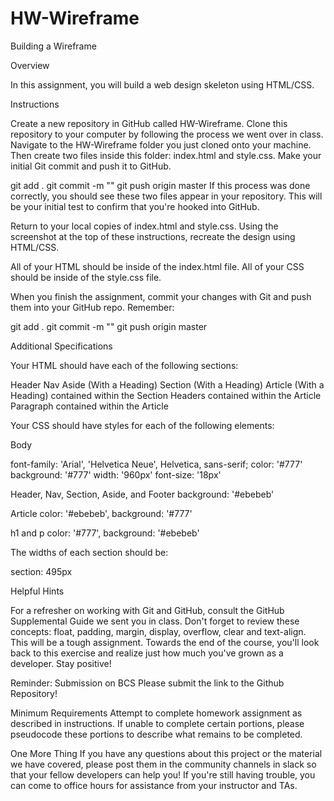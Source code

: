 # HW-Wireframe

Building a Wireframe

Overview

In this assignment, you will build a web design skeleton using HTML/CSS. 

Instructions

Create a new repository in GitHub called HW-Wireframe.
Clone this repository to your computer by following the process we went over in class.
Navigate to the HW-Wireframe folder you just cloned onto your machine. Then create two files inside this folder: index.html and style.css.
Make your initial Git commit and push it to GitHub.

git add .
git commit -m "<COMMENT>"
git push origin master
If this process was done correctly, you should see these two files appear in your repository. This will be your initial test to confirm that you're hooked into GitHub.

Return to your local copies of index.html and style.css. Using the screenshot at the top of these instructions, recreate the design using HTML/CSS.

All of your HTML should be inside of the index.html file.
All of your CSS should be inside of the style.css file.

When you finish the assignment, commit your changes with Git and push them into your GitHub repo. Remember:

git add .
git commit -m "<COMMENT>"
git push origin master

Additional Specifications

Your HTML should have each of the following sections:

Header
Nav
Aside (With a Heading)
Section (With a Heading)
Article (With a Heading) contained within the Section
Headers contained within the Article
Paragraph contained within the Article

Your CSS should have styles for each of the following elements:

Body

font-family: 'Arial', 'Helvetica Neue', Helvetica, sans-serif;
color: '#777'
background: '#777'
width: '960px'
font-size: '18px'

Header, Nav, Section, Aside, and Footer
background: '#ebebeb'

Article
color: '#ebebeb',
background: '#777'

h1 and p
color: '#777',
background: '#ebebeb'

The widths of each section should be:

section: 495px

Helpful Hints


For a refresher on working with Git and GitHub, consult the GitHub Supplemental Guide we sent you in class.
Don't forget to review these concepts: float, padding, margin, display, overflow, clear and text-align.
This will be a tough assignment. Towards the end of the course, you'll look back to this exercise and realize just how much you've grown as a developer. Stay positive!

Reminder: Submission on BCS
Please submit the link to the Github Repository!

Minimum Requirements
Attempt to complete homework assignment as described in instructions. If unable to complete certain portions, please pseudocode these portions to describe what remains to be completed.

One More Thing
If you have any questions about this project or the material we have covered, please post them in the community channels in slack so that your fellow developers can help you! If you're still having trouble, you can come to office hours for assistance from your instructor and TAs.